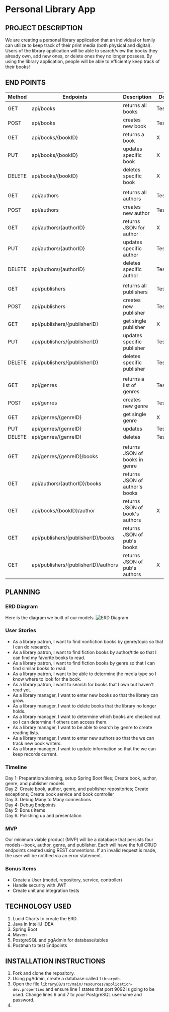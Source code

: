 # Personal Library App

## PROJECT DESCRIPTION

We are creating a personal library application that an individual or family can utilize to keep track of their print
media (both physical and digital). Users of the library application will be able to search/view the books they already
own, add new ones, or delete ones they no longer possess. By using the library application, people will be able to
efficiently keep track of their books!

## END POINTS

| Method |Endpoints                           | Description                    | Done    |
|--------|------------------------------------|--------------------------------|---------|
| GET    |api/books                           | returns all books              | Tested  |
| POST   |api/books                           | creates new book               | Testing |
| GET    |api/books/{bookID}                  | returns a book                 | X       |
| PUT    |api/books/{bookID}                  | updates specific book          | X       |
| DELETE |api/books/{bookID}                  | deletes specific book          | X       |
|        |                                    |                                ||
| GET    |api/authors                         | returns all authors            | Tested  |
| POST   |api/authors                         | creates new author             | Tested  |
| GET    |api/authors/{authorID}                 | returns JSON for author        | X       |
| PUT    |api/authors/{authorID}              | updates specific author        | Tested  |
| DELETE |api/authors/{authorID}              | deletes specific author        | Tested  |
|        |                                    |                                ||  
| GET    |api/publishers                      | returns all publishers | Tested  |
| POST   |api/publishers                         | creates new publisher          | Tested  |
| GET    |api/publishers/{publisherID}        | get single publisher           | X       |
| PUT    |api/publishers/{publisherID}        | updates specific publisher     | Tested  |
| DELETE |api/publishers/{publisherID}        | deletes specific publisher     | Tested  |
|        |                                    |                                ||
| GET    |api/genres                             | returns a list of genres       | Tested  |
| POST   |api/genres                             | creates new genre              | Tested  |
| GET    |api/genres/{genreID}                 | get single genre               | X       |
| PUT    |api/genres/{genreID}                 | updates                        | Tested  |
| DELETE |api/genres/{genreID}                 | deletes                        | Tested  |
|        |                                    |                                ||
| GET    |api/genres/{genreID}/books             | returns JSON of books in genre ||
| GET    |api/authors/{authorID}/books        | returns JSON of author's books ||
| GET    |api/books/{bookID}/author             | returns JSON of book's authors | X       |
| GET    |api/publishers/{publisherID}/books  | returns JSON of pub's books    ||
| GET    |api/publishers/{publisherID}/authors| returns JSON of pub's authors  | X       |

## PLANNING

### ERD Diagram
Here is the diagram we built of our models.
![ERD Diagram](https://user-images.githubusercontent.com/79819338/148406873-2b707cb8-9c64-4029-a1c6-ea8f6001adac.png)

### User Stories

- As a library patron, I want to find nonfiction books by genre/topic so that I can do research.
- As a library patron, I want to find fiction books by author/title so that I can find my favorite books to read.
- As a library patron, I want to find fiction books by genre so that I can find similar books to read.
- As a library patron, I want to be able to determine the media type so I know where to look for the book.
- As a library patron, I want to search for books that I own but haven't read yet.
- As a library manager, I want to enter new books so that the library can grow.
- As a library manager, I want to delete books that the library no longer holds.
- As a library manager, I want to determine which books are checked out so I can determine if others can access them.
- As a library manager, I want to be able to search by genre to create reading lists.
- As a library manager, I want to enter new authors so that the we can track new book writers.
- As a library manager, I want to update information so that the we can keep records current.

### Timeline
Day 1: Preparation/planning, setup Spring Boot files; Create book, author, genre, and publisher models <br>
Day 2: Create book, author, genre, and publisher repositories; Create exceptions; Create book service and book controller <br>
Day 3: Debug Many to Many connections <br>
Day 4: Debug Endpoints <br>
Day 5: Bonus items <br>
Day 6: Polishing up and presentation

### MVP
Our minimum viable product (MVP) will be a database that persists four models--book, author, genre, and publisher. Each will have the full CRUD endpoints created using REST conventions. If an invalid request is made, the user will be notified via an error statement.

### Bonus Items
- Create a User (model, repository, service, controller)
- Handle security with JWT
- Create unit and integration tests

## TECHNOLOGY USED
1. Lucid Charts to create the ERD.
2. Java in IntelliJ IDEA
3. Spring Boot
4. Maven
5. PostgreSQL and pgAdmin for database/tables
6. Postman to test Endpoints

## INSTALLATION INSTRUCTIONS
1. Fork and clone the repository.
2. Using pgAdmin, create a database called ```librarydb```.
3. Open the file ```libraryDB/src/main/resources/application-dev.properties``` and ensure line 1 states that port 9092 is going to be used. Change lines 6 and 7 to your PostgreSQL username and password. 
4. 


